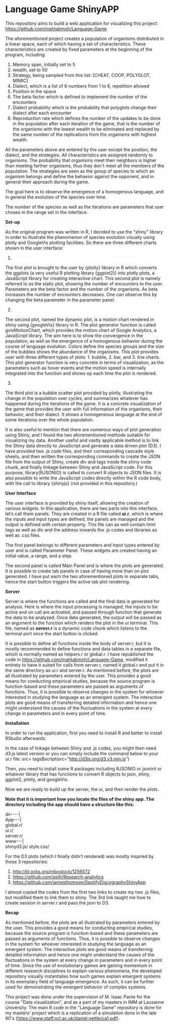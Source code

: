 # Language Game ShinyAPP
This repository aims to build a web application for visualizing this project: https://github.com/mahtabmoh/Language-Game.

The aforementioned project creates a population of organisms distributed in a linear space, each of which having a set of characteristics. These characteristics are 
created by fixed parameters at the beginning of the program, including:

1. Memory span, initially set to 5
2. wealth, set to 50
3. Strategy, being sampled from this list: [CHEAT, COOP, POLYGLOT, MIMIC]
4. Dialect, which is a list of 6 numbers from 1 to 6, repetition allowed
5. Position in the space
6. The beta factor which is defined to implement the number of the encounters
7. Dialect probability which is the probability that polyglots change their dialect after each encounter
8. Reproduction rate which defines the number of the updates to be done in the population after each iteration of the game, that is the number of the organisms with the lowest wealth to be eliminated and replaced by the same number of the replications from the organisms with highest wealth.


All the parameters above are entered by the user except the position, the dialect, and the strategies. All characteristics are assigned randomly to organisms. The probability that organisms meet their neighbors is higher than meeting farther organisms, thus they don't meet all the members of the population. The strategies are seen as the group of species to which an organism belongs and define the behavior against the opponent, and in general their approach during the game.

The goal here is to observe the emergence of a homogenous language, and in general the evolution of the species over time.

The number of the species as well as the iterations are parameters that user choses in the range set in the interface.

<b> Set-up </b>

As the original program was written in R, I decided to use the "shiny" library in order to illustrate the phenomenon of species evolution visually using plotly and GoogleVis plotting facilities. So there are three different charts shown in the user interface:

1.
The first plot is brought to the user by {plotly} library in R which converts the ggplots (a very useful R plotting library {ggplot2}) into plotly plots, a JavaScript library for creating interactive chart. This second plot is namely referred to as the static plot, showing the number of encounters to the user. Parameters are the beta factor and the number of the organisms. As beta increases the number of encounters decreases. One can observe this by changing the beta parameter in the parameter panel.

2.
The second plot, named the dynamic plot, is a motion chart rendered in shiny using {googleVis} library in R. The plot generator function is called gvisMotionChart, which provides the motion chart of Google Analytics, a JavaScript library.
The aim here is to show the convergence in the population, as well as the emergence of a homogenous behavior during the course of language evolution. Colors define the species groups and the size of the bubbles shows the abundance of the organisms.
This plot provides user with three different types of plots: 1. bubble, 2. bar, and 3. line charts. 
This plot generator function is very concrete in terms of visualization, as the parameters such as hover events and the motion speed is internally integrated into the function and shows op each time the plot is rendered.

3. 
The third plot is a bubble scatter plot provided by plotly, illustrating the change in the population over cycles, and summarizes whatever has happened during the iterations of the game. It is a concrete visualization of the game that provides the user with full information of the organisms, their behavior, and their dialect. It shows a homogeneous language at the end of some iterations over the whole population.


It is also useful to mention that there are numerous ways of plot generation using Shiny, and I found the two aforementioned methods suitable for visualizing my data. 
Another useful and vastly applicable method is to link the Shiny data directly to JavaScript and generate a data driven plot (D3).
I have provided two .js code files, and their corresponding cascade style sheets, and then written the corresponding commands to create the JSON file from the output of Shiny, create div and tags inside the shiny code chunk, and finally linkage between Shiny and JavaScript code. For this purpose, library{RJSONIO} is called to convert R objects to JSON files.
It is also possible to write the JavaScript codes directly within the R code body, with the call to library {shinyjs} (not provided in this repository.)


<b> User Interface </b>

The user interface is provided by shiny itself, allowing the creation of various widgets.
In this application, there are two parts into this interface, let’s call them panels. They are created in a R file called <b>ui.r</b>, which is where the inputs and input types are defined, the panels are managed and the output is defined with certain property. This file can as well contain html tags as well as div and the address towards the .js codes and libraries as well as .css files. 

The first panel belongs to different parameters and input types entered by user and is called Parameter Panel. These widgets are created having an initial value, a range, and a step. 

The second panel is called Main Panel and is where the plots are generated. It is possible to create tab panels in case of having more than on plot generated. I have put each the two aforementioned plots in separate tabs, hence the start button triggers the active tab plot rendering.

<b> Server </b>

Server is where the functions are called and the final data is generated for analysis. Here is where the input processing is managed, the inputs to be active and on call are activated, and passed through function that generate the data to be analyzed. Once data generated, the output will be passed as an argument to the function which renders the plot in the ui terminal.
This file, named as <b>serevr.r</b> is a dynamic code chunk which listens to the terminal port once the start button is clicked.

It is possible to define all functions inside the body of server.r, but it is mostly recommended to define functions and data tables in a separate file, which is normally named as helpers.r or global.r. I have republished the code in https://github.com/mahtabmoh/Language-Game, modified it entirely to have it suited for calls from server.r, named it global.r and put it in the same directory as ui.r and server.r.
As mentioned before, the plots are all illustrated by parameters entered by the user. This provides a good means for conducting empirical studies, because the source program is function-based and these parameters are passed as arguments of functions. Thus, it is possible to observe changes in the system for whoever interested in studying the language as an emergent system. The interactive plots are good means of transferring detailed information and hence one might understand the causes of the fluctuations in the system at every change in parameters and in every point of time. 

<b> Installation </b>

In order to run the application, first you need to install R and better to install RStudio afterwards. 

In the case of linkage between Shiny and .js codes, you might then need d3.js latest version or you can simply include the command below to your ui.r file:
src= tags$script(src="http://d3js.org/d3.v3.min.js") 

Then, you need to install some R packages including RJSONIO or jsonint or whatever library that has functions to convert R objects to json, shiny, ggplot2, plotly, and googleVis.

Now we are ready to build up the server, the ui, and then render the plots.

<b> Note that it is important how you locate the files of the shiny app. The directory including the app should have a structure like this: </b>

dir----|                                                                                                                                
        App---|                                                                                                                         
              global.r/                                                                                                                 
              ui.r/                                                                                                                     
              server.r/                                                                                                                 
              www---|                                                                                                                   
                    shinyd3.js/
                    style.css/

For the D3 plots (which I finally didn't rendered) was mostly inspired by these 3 repositories:

1. http://bl.ocks.org/mbostock/1256572
2. https://github.com/asifr/Research-analytics
3. https://github.com/jamesthomson/SpotifyDiscographyShinyApp

I almost copied the codes from the first two links to create my two .js files, but modified them to link them to shiny. The 3rd link taught me how to create session in server.r and pass the json to D3.


<b>Recap</b>

As mentioned before, the plots are all illustrated by parameters entered by the user. This provides a good means for conducting empirical studies, because the source program is function-based and these parameters are passed as arguments of functions. Thus, it is possible to observe changes in the system for whoever interested in studying the language as an emergent system. The interactive plots are good means of transferring detailed information and hence one might understand the causes of the fluctuations in the system at every change in parameters and in every point of time. 
Since the use of evolutionary games are gaining momentum in different research disciplines to explain various phenomena, the developed repository visually instantiates how such games explain emergent systems in its exemplary field of language emergence. As such, it can be further used for demonstrating the emergent behavior of complex systems. 

This project was done under the supervision of M. Isaac Pante for the course "Data visualization", and as a part of my masters in IMM at Lausanne University. The main R code in the "Language Game" repository is done for my masters’ project which is a replication of a simulation done in the late 90's (https://www.staff.ncl.ac.uk/daniel.nettle/ca1.pdf).




